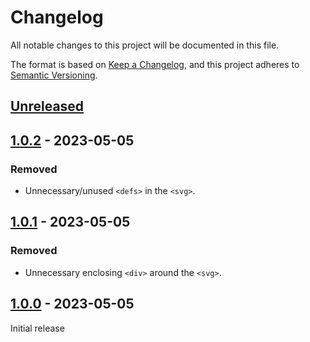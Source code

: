 # Changelog

All notable changes to this project will be documented in this file.

The format is based on [Keep a Changelog](https://keepachangelog.com/en/1.0.0/),
and this project adheres to [Semantic Versioning](https://semver.org/spec/v2.0.0.html).

## [Unreleased]

## [1.0.2] - 2023-05-05

### Removed

- Unnecessary/unused `<defs>` in the `<svg>`.

## [1.0.1] - 2023-05-05

### Removed

- Unnecessary enclosing `<div>` around the `<svg>`.

## [1.0.0] - 2023-05-05

Initial release

[unreleased]: https://github.com/vibbits/react-2d-molecule/compare/v1.0.2...HEAD
[1.0.2]: https://github.com/vibbits/react-2d-molecule/compare/v1.0.1...v1.0.2
[1.0.1]: https://github.com/vibbits/react-2d-molecule/compare/v1.0.0...v1.0.1
[1.0.0]: https://github.com/vibbits/react-2d-molecule/releases/tag/v1.0.0
